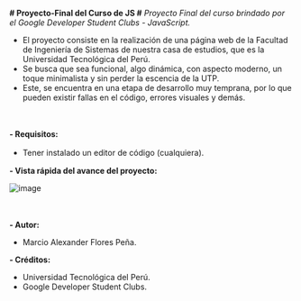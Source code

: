 **# Proyecto-Final del Curso de JS #**
*Proyecto Final del curso brindado por el Google Developer Student Clubs - JavaScript.*

- El proyecto consiste en la realización de una página web de la Facultad de Ingeniería de Sistemas de nuestra casa de estudios, que es la Universidad Tecnológica del Perú.
- Se busca que sea funcional, algo dinámica, con aspecto moderno, un toque minimalista y sin perder la escencia de la UTP.
- Este, se encuentra en una etapa de desarrollo muy temprana, por lo que pueden existir fallas en el código, errores visuales y demás.

ㅤ

**- Requisitos:**
- Tener instalado un editor de código (cualquiera).
ㅤ

**- Vista rápida del avance del proyecto:**

![image](https://github.com/bug4rcio/Proyecto-Final-JS/assets/131096504/295ef407-93a9-4cc9-ba58-919155bd87f4)

ㅤ

**- Autor:**
- Marcio Alexander Flores Peña.

**- Créditos:**
- Universidad Tecnológica del Perú.
- Google Developer Student Clubs.
